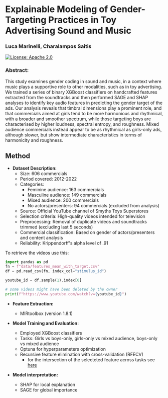 # Explainable Modeling of Gender-Targeting Practices in Toy Advertising Sound and Music
### Luca Marinelli, Charalampos Saitis

[![License: Apache 2.0](https://img.shields.io/badge/License-Apache%202.0-blue.svg)](https://opensource.org/licenses/Apache-2.0)

### Abstract:
This study examines gender coding in sound and music, in a context where music plays a supportive role to other modalities, such as in toy advertising. We trained a series of binary XGBoost classifiers on handcrafted features extracted from the soundtracks and then performed SAGE and SHAP analyses to identify key audio features in predicting the gender target of the ads. Our analysis reveals that timbral dimensions play a prominent role, and that commercials aimed at girls tend to be more harmonious and rhythmical, with a broader and smoother spectrum, while those targeting boys are characterised by higher loudness, spectral entropy, and roughness. Mixed audience commercials instead appear to be as rhythmical as girls-only ads, although slower, but show intermediate characteristics in terms of harmonicity and roughness.

## Method

- **Dataset Description:**
  - Size: 606 commercials
  - Period covered: 2012-2022
  - Categories: 
    - Feminine audience: 163 commercials
    - Masculine audience: 149 commercials
    - Mixed audience: 200 commercials
    - No actors/presenters: 94 commercials (excluded from analysis)
  - Source: Official YouTube channel of Smyths Toys Superstores
  - Selection criteria: High-quality videos intended for television
  - Preprocessing: Removal of duplicate videos and soundtracks trimmed (excluding last 5 seconds)
  - Commercial classification: Based on gender of actors/presenters and content analysis
  - Reliability: Krippendorff's alpha level of .91 

To retrieve the videos use this:
```python
import pandas as pd
fn = f"data/features_mean_with_target.csv"
df = pd.read_csv(fn, index_col="stimulus_id")

youtube_id = df.sample(1).index[0]

# some videos might have been deleted by the owner
print(f"https://www.youtube.com/watch?v={youtube_id}") 
```

- **Feature Extraction:**
  - MIRtoolbox (version 1.8.1)

- **Model Training and Evaluation:**
  - Employed XGBoost classifiers
  - Tasks: Girls vs boys-only, girls-only vs mixed audience, boys-only vs mixed audience
  - Optuna for hyperparameters optimization
  - Recursive feature elimination with cross-validation (RFECV)
    - for the intersection of the selecteted feature across tasks see [here](https://github.com/marinelliluca/explainable-modeling/blob/a36d9265648c7781e937aca1bfcb52df095b3c9e/data/temp.ipynb)

- **Model interpretation:**
  - SHAP for local explanation
  - SAGE for global importance
